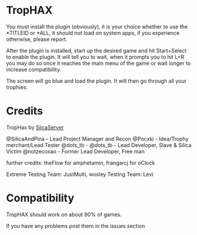 # TropHAX
You must install the plugin (obviously), it is your choice whether to use the *TITLEID or *ALL, it should not load on system apps, if you experience otherwise, please report.

After the plugin is installed, start up the desired game and hit Start+Select to enable the plugin.
It will tell you to wait, when it prompts you to hit L+R you may do so once it reaches the main menu of the game or wait longer to increase compatibility.

The screen will go blue and load the plugin.
It will then go through all your trophies.

# Credits
TropHax by [SiicaServer](https://discord.gg/j4eGHhF)

@SilicaAndPina - Lead Project Manager and Recon
@Pocxki - Idea/Trophy merchant/Lead Tester
@dots_tb - @dots_tb - Lead Developer, Slave & Silica Victim
@notzecoxao - Former Lead Developer, Free man

further credits: theFlow for amphetamin, frangarcj for oClock

Extreme Testing Team: JustMulti, wosley
Testing Team: Levi

# Compatibility 
TropHAX should work on about 90% of games.

If you have any problems post them in the issues section 
